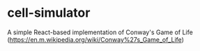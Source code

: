 # cell-simulator
A simple React-based implementation of Conway's Game of Life (https://en.m.wikipedia.org/wiki/Conway%27s_Game_of_Life)
